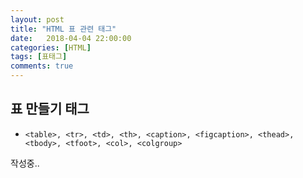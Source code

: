 ```yaml
---
layout: post
title: "HTML 표 관련 태그"
date:   2018-04-04 22:00:00
categories: [HTML]
tags: [표태그]
comments: true
---
```


## 표 만들기 태그  
- `<table>, <tr>, <td>, <th>, <caption>, <figcaption>, <thead>, <tbody>, <tfoot>, <col>, <colgroup>`  
<!--more-->

작성중..
